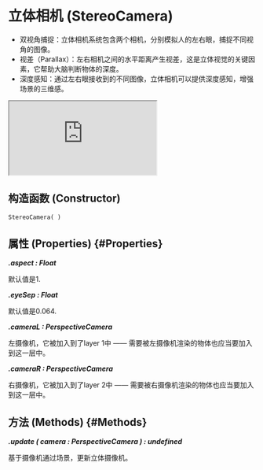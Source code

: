 # 立体相机 (StereoCamera)

- 双视角捕捉：立体相机系统包含两个相机，分别模拟人的左右眼，捕捉不同视角的图像。
- 视差（Parallax）：左右相机之间的水平距离产生视差，这是立体视觉的关键因素，它帮助大脑判断物体的深度。
- 深度感知：通过左右眼接收到的不同图像，立体相机可以提供深度感知，增强场景的三维感。

<iframe id="scene" src="https://threejs.org/examples/webgl_effects_anaglyph.html"></iframe>

## 构造函数 (Constructor)

```md
StereoCamera( )
```

## 属性 (Properties) {#Properties}

***.aspect : Float***

默认值是1.

***.eyeSep : Float***

默认值是0.064.

***.cameraL : PerspectiveCamera***

左摄像机，它被加入到了layer 1中 —— 需要被左摄像机渲染的物体也应当要加入到这一层中。

***.cameraR : PerspectiveCamera***

右摄像机，它被加入到了layer 2中 —— 需要被右摄像机渲染的物体也应当要加入到这一层中。


## 方法 (Methods) {#Methods}

***.update ( camera : PerspectiveCamera ) : undefined***

基于摄像机通过场景，更新立体摄像机。